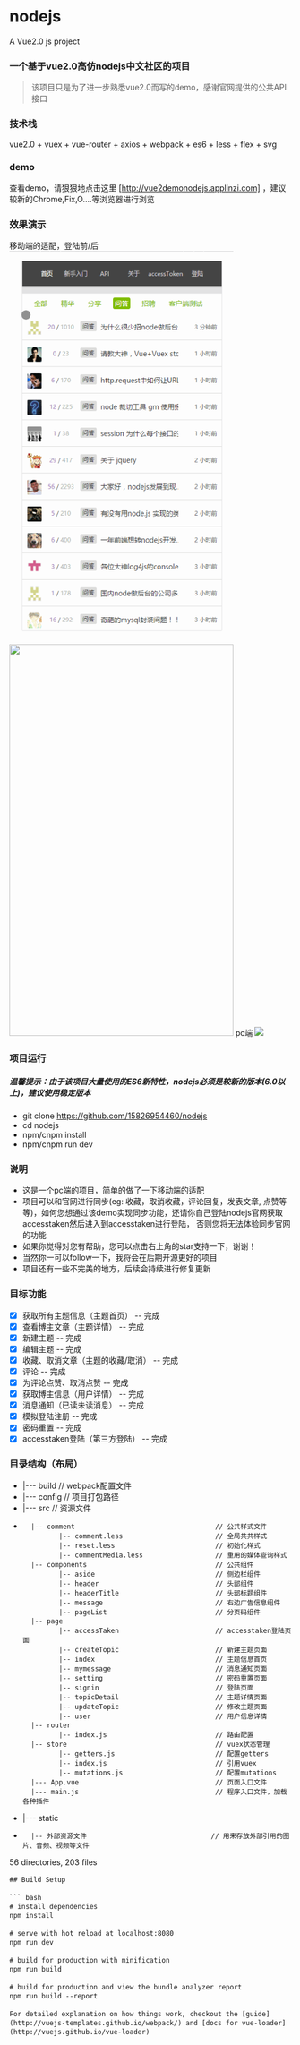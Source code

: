 # nodejs

A Vue2.0 js project

### 一个基于vue2.0高仿nodejs中文社区的项目

> 该项目只是为了进一步熟悉vue2.0而写的demo，感谢官网提供的公共API接口

### 技术栈

vue2.0 + vuex + vue-router + axios + webpack + es6 + less + flex + svg

### demo
查看demo，请狠狠地点击这里 [http://vue2demonodejs.applinzi.com] ，建议较新的Chrome,Fix,O....等浏览器进行浏览

### 效果演示
移动端的适配，登陆前/后
<img src="./static/img/beforelogin.gif" width="400" height="700"/><img src="./static/img/afterlogin.gif" width="400" height="700"/>
pc端
<img src="./static/img/pc_login.gif"/>


### 项目运行

##### 温馨提示：由于该项目大量使用的ES6新特性，nodejs必须是较新的版本(6.0以上)，建议使用稳定版本

* git clone https://github.com/15826954460/nodejs
* cd nodejs
* npm/cnpm install
* npm/cnpm run dev
### 说明
* 这是一个pc端的项目，简单的做了一下移动端的适配
* 项目可以和官网进行同步(eg: 收藏，取消收藏，评论回复，发表文章, 点赞等等)，如何您想通过该demo实现同步功能，还请你自己登陆nodejs官网获取accesstaken然后进入到accesstaken进行登陆，
 否则您将无法体验同步官网的功能
* 如果你觉得对您有帮助，您可以点击右上角的star支持一下，谢谢！
* 当然你一可以follow一下，我将会在后期开源更好的项目
* 项目还有一些不完美的地方，后续会持续进行修复更新

### 目标功能
- [x] 获取所有主题信息（主题首页）  -- 完成
- [x] 查看博主文章（主题详情）  -- 完成
- [x] 新建主题  -- 完成
- [x] 编辑主题  -- 完成
- [x] 收藏、取消文章（主题的收藏/取消）  -- 完成
- [x] 评论  -- 完成
- [x] 为评论点赞、取消点赞  -- 完成
- [x] 获取博主信息（用户详情）  -- 完成
- [x] 消息通知（已读未读消息）  -- 完成
- [x] 模拟登陆注册  -- 完成
- [x] 密码重置  -- 完成
- [x] accesstaken登陆（第三方登陆）  -- 完成

### 目录结构（布局）

* |--- build                                          // webpack配置文件
* |--- config                                         // 项目打包路径
* |--- src                                            // 资源文件
*       |-- comment                                   // 公共样式文件
               |-- comment.less                       // 全局共共样式
               |-- reset.less                         // 初始化样式
               |-- commentMedia.less                  // 重用的媒体查询样式
        |-- components                                // 公共组件
               |-- aside                              // 侧边栏组件
               |-- header                             // 头部组件
               |-- headerTitle                        // 头部标题组件
               |-- message                            // 右边广告信息组件
               |-- pageList                           // 分页码组件
        |-- page
               |-- accessTaken                        // accesstaken登陆页面
               |-- createTopic                        // 新建主题页面
               |-- index                              // 主题信息首页
               |-- mymessage                          // 消息通知页面
               |-- setting                            // 密码重置页面
               |-- signin                             // 登陆页面
               |-- topicDetail                        // 主题详情页面
               |-- updateTopic                        // 修改主题页面
               |-- user                               // 用户信息详情
        |-- router
               |-- index.js                           // 路由配置
        |-- store                                     // vuex状态管理
               |-- getters.js                         // 配置getters
               |-- index.js                           // 引用vuex
               |-- mutations.js                       // 配置mutations
        |--- App.vue                                  // 页面入口文件
        |--- main.js                                  // 程序入口文件，加载各种插件
* |--- static
*       |-- 外部资源文件                               // 用来存放外部引用的图片、音频、视频等文件

56 directories, 203 files
```
## Build Setup

``` bash
# install dependencies
npm install

# serve with hot reload at localhost:8080
npm run dev

# build for production with minification
npm run build

# build for production and view the bundle analyzer report
npm run build --report

For detailed explanation on how things work, checkout the [guide](http://vuejs-templates.github.io/webpack/) and [docs for vue-loader](http://vuejs.github.io/vue-loader)
